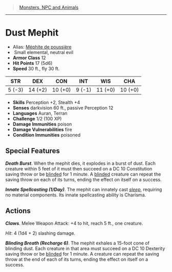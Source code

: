 ﻿> [Monsters, NPC and Animals](srd_monsters.md)

---

# Dust Mephit

- Alias: [Méphite de poussière](hd_monsters_mephite_de_poussiere.md)
-  Small elemental, neutral evil
- **Armor Class** 12
- **Hit Points** 17 (5d6)
- **Speed** 30 ft., fly 30 ft.

|STR|DEX|CON|INT|WIS|CHA|
|---|---|---|---|---|---|
| 5 (-3)|14 (+2)|10 (+0)| 9 (-1)|11 (+0)|10 (+0)|

- **Skills** Perception +2, Stealth +4
- **Senses** darkvision 60 ft., passive Perception 12
- **Languages** Auran, Terran
- **Challenge** 1/2 (100 XP)
- **Damage Immunities** poison
- **Damage Vulnerabilities** fire
- **Condition Immunities** poisoned

## Special Features

**_Death Burst_**. When the mephit dies, it explodes in a burst of dust. Each creature within 5 feet of it must then succeed on a DC 10 Constitution saving throw or be [blinded](srd_conditions_blinded.md) for 1 minute. A [blinded](srd_conditions_blinded.md) creature can repeat the saving throw on each of its turns, ending the effect on itself on a success.

**_Innate Spellcasting (1/Day)_**. The mephit can innately cast _[sleep](srd_spells_sleep.md)_, requiring no material components. Its innate spellcasting ability is Charisma.

## Actions

**_Claws_**. Melee Weapon Attack: +4 to hit, reach 5 ft., one creature.

_Hit_: 4 (1d4 + 2) slashing damage.

**_Blinding Breath (Recharge 6)_**. The mephit exhales a 15-foot cone of blinding dust. Each creature in that area must succeed on a DC 10 Dexterity saving throw or be [blinded](srd_conditions_blinded.md) for 1 minute. A creature can repeat the saving throw at the end of each of its turns, ending the effect on itself on a success.

